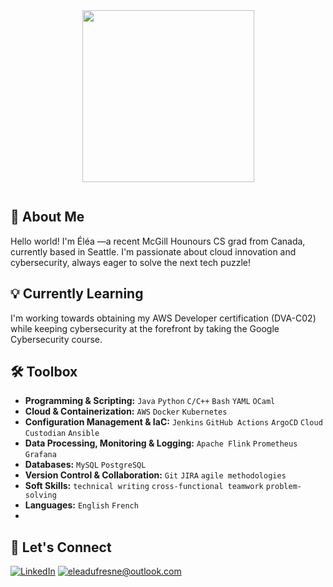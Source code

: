 <div id="header" align="center">
  <img src="https://media.giphy.com/media/v1.Y2lkPTc5MGI3NjExZWtmNzBoM3N3MzZ3YmJxYWlsOXkyaHdvdXNjZHdrZThjeDluYzZkciZlcD12MV9pbnRlcm5hbF9naWZfYnlfaWQmY3Q9cw/3kPDmoWdBpQPNhCnUG/giphy.gif" width="275"/>
</div>
<p align="center"><img src="https://komarev.com/ghpvc/?username=eleadufresne&style=flat-square&color=blue" alt=""></p>

## 🚀 About Me

Hello world! I'm Éléa —a recent McGill Hounours CS grad from Canada, currently based in Seattle. I'm passionate about cloud innovation and cybersecurity, always eager to solve the next tech puzzle!
 
## 💡 Currently Learning

I'm working towards obtaining my AWS Developer certification (DVA-C02) while keeping cybersecurity at the forefront by taking the Google Cybersecurity course.

## 🛠 Toolbox

- **Programming & Scripting:** `Java` `Python` `C/C++` `Bash` `YAML` `OCaml`
- **Cloud & Containerization:** `AWS` `Docker` `Kubernetes`
- **Configuration Management & IaC:** `Jenkins` `GitHub Actions` `ArgoCD` `Cloud Custodian` `Ansible` 
- **Data Processing, Monitoring & Logging:** `Apache Flink` `Prometheus` `Grafana`
- **Databases:** `MySQL` `PostgreSQL`
- **Version Control & Collaboration:** `Git` `JIRA` `agile methodologies`
- **Soft Skills:** `technical writing` `cross-functional teamwork` `problem-solving`
- **Languages:** `English` `French`
- 
<!--
## :woman_technologist: Stats
[![GitHub Streak](http://github-readme-streak-stats.herokuapp.com?user=eleadufresne&theme=dark&background=000000)](https://git.io/streak-stats)

[![Top Langs](https://github-readme-stats.vercel.app/api/top-langs/?username=eleadufresne&layout=compact&theme=vision-friendly-dark)](https://github.com/anuraghazra/github-readme-stats)
-->

## 🤝 Let's Connect

<a href="https://www.linkedin.com/in/eleadufresne/">![LinkedIn](https://img.shields.io/badge/LinkedIn-0077B5?style=for-the-badge&logo=linkedin&logoColor=white)</a>
<a href="mailto:eleadufresne@outlook.com">![eleadufresne@outlook.com](https://img.shields.io/badge/email-D14836?style=for-the-badge&logo=maildotru&logoColor=white)</a> 
